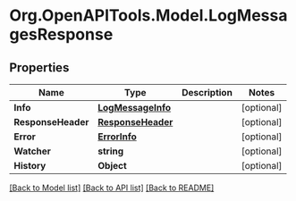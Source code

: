 # Org.OpenAPITools.Model.LogMessagesResponse

## Properties

Name | Type | Description | Notes
------------ | ------------- | ------------- | -------------
**Info** | [**LogMessageInfo**](LogMessageInfo.md) |  | [optional] 
**ResponseHeader** | [**ResponseHeader**](ResponseHeader.md) |  | [optional] 
**Error** | [**ErrorInfo**](ErrorInfo.md) |  | [optional] 
**Watcher** | **string** |  | [optional] 
**History** | **Object** |  | [optional] 

[[Back to Model list]](../../README.md#documentation-for-models) [[Back to API list]](../../README.md#documentation-for-api-endpoints) [[Back to README]](../../README.md)

